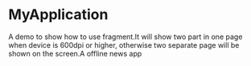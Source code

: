 # MyApplication
A demo to show how to use fragment.It will show two part in one page when device is 600dpi or higher, otherwise two separate page will be shown on the screen.A offline news app
